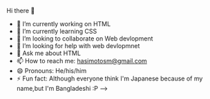  Hi there 👋
- 🔭 I’m currently working on HTML
- 🌱 I’m currently learning CSS
- 👯 I’m looking to collaborate on Web devlopment
- 🤔 I’m looking for help with web devlopmnet
- 💬 Ask me about HTML  
- 📫 How to reach me: hasimotosm@gmail.com 
- 😄 Pronouns: He/his/him
- ⚡ Fun fact: Although everyone think I'm Japanese because of my name,but I'm Bangladeshi :P 
-->
